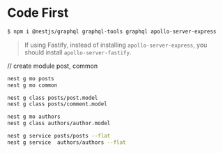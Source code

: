 # Code  First 

```bash
$ npm i @nestjs/graphql graphql-tools graphql apollo-server-express
```

> If using Fastify, instead of installing `apollo-server-express`, you should install `apollo-server-fastify`.

// create module post, common

```bash
nest g mo posts
nest g mo common

nest g class posts/post.model
nest g class posts/comment.model

nest g mo authors
nest g class authors/author.model

nest g service posts/posts --flat
nest g service  authors/authors --flat
```

